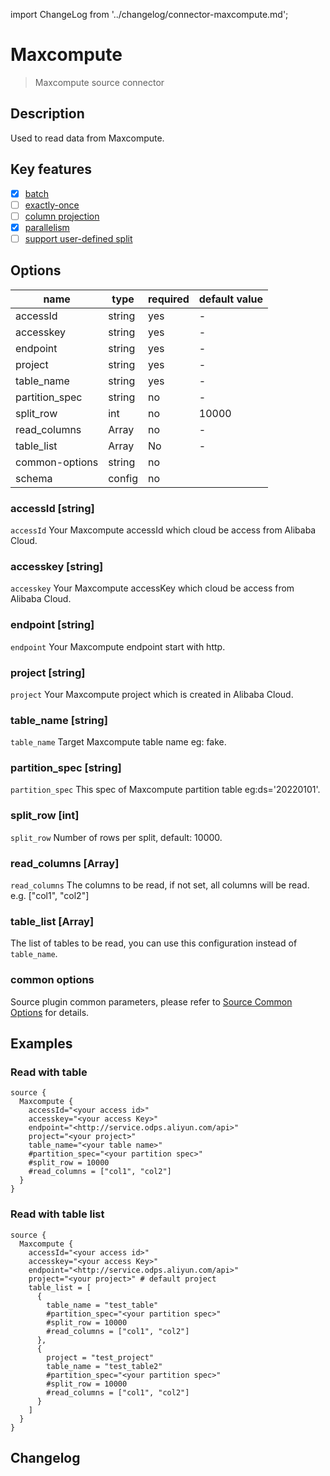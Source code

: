 import ChangeLog from '../changelog/connector-maxcompute.md';

# Maxcompute

> Maxcompute source connector

## Description

Used to read data from Maxcompute.

## Key features

- [x] [batch](../../concept/connector-v2-features.md)
- [ ] [exactly-once](../../concept/connector-v2-features.md)
- [ ] [column projection](../../concept/connector-v2-features.md)
- [x] [parallelism](../../concept/connector-v2-features.md)
- [ ] [support user-defined split](../../concept/connector-v2-features.md)

## Options

| name           | type   | required | default value |
|----------------|--------|----------|---------------|
| accessId       | string | yes      | -             |
| accesskey      | string | yes      | -             |
| endpoint       | string | yes      | -             |
| project        | string | yes      | -             |
| table_name     | string | yes      | -             |
| partition_spec | string | no       | -             |
| split_row      | int    | no       | 10000         |
| read_columns   | Array  | no       | -             |
| table_list     | Array  | No       | -             |
| common-options | string | no       |               |
| schema         | config | no       |               |

### accessId [string]

`accessId` Your Maxcompute accessId which cloud be access from Alibaba Cloud.

### accesskey [string]

`accesskey` Your Maxcompute accessKey which cloud be access from Alibaba Cloud.

### endpoint [string]

`endpoint` Your Maxcompute endpoint start with http.

### project [string]

`project` Your Maxcompute project which is created in Alibaba Cloud.

### table_name [string]

`table_name` Target Maxcompute table name eg: fake.

### partition_spec [string]

`partition_spec` This spec of Maxcompute partition table eg:ds='20220101'.

### split_row [int]

`split_row` Number of rows per split, default: 10000.

### read_columns [Array]

`read_columns` The columns to be read, if not set, all columns will be read. e.g. ["col1", "col2"]

### table_list [Array]

The list of tables to be read, you can use this configuration instead of `table_name`.

### common options

Source plugin common parameters, please refer to [Source Common Options](../source-common-options.md) for details.

## Examples

### Read with table

```hocon
source {
  Maxcompute {
    accessId="<your access id>"
    accesskey="<your access Key>"
    endpoint="<http://service.odps.aliyun.com/api>"
    project="<your project>"
    table_name="<your table name>"
    #partition_spec="<your partition spec>"
    #split_row = 10000
    #read_columns = ["col1", "col2"]
  }
}
```

### Read with table list

```hocon
source {
  Maxcompute {
    accessId="<your access id>"
    accesskey="<your access Key>"
    endpoint="<http://service.odps.aliyun.com/api>"
    project="<your project>" # default project
    table_list = [
      {
        table_name = "test_table"
        #partition_spec="<your partition spec>"
        #split_row = 10000
        #read_columns = ["col1", "col2"]
      },
      {
        project = "test_project"
        table_name = "test_table2"
        #partition_spec="<your partition spec>"
        #split_row = 10000
        #read_columns = ["col1", "col2"]
      }
    ]
  }
}
```

## Changelog

<ChangeLog />
